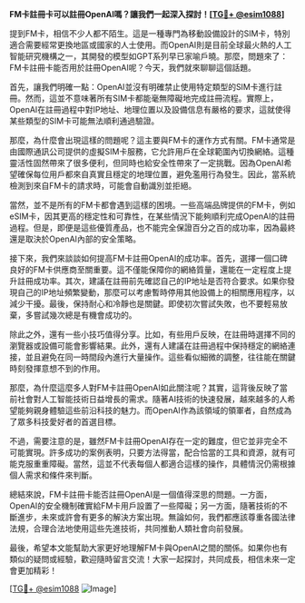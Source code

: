 **FM卡註冊卡可以註冊OpenAI嗎？讓我們一起深入探討！[[TG💪+ @esim1088](https://t.me/s/esim1088)]**

提到FM卡，相信不少人都不陌生。這是一種專門為移動設備設計的SIM卡，特別適合需要經常更換地區或國家的人士使用。而OpenAI則是目前全球最火熱的人工智能研究機構之一，其開發的模型如GPT系列早已家喻戶曉。那麼，問題來了：FM卡註冊卡能否用於註冊OpenAI呢？今天，我們就來聊聊這個話題。

首先，讓我們明確一點：OpenAI並沒有明確禁止使用特定類型的SIM卡進行註冊。然而，這並不意味著所有SIM卡都能毫無障礙地完成註冊流程。實際上，OpenAI在註冊過程中對IP地址、地理位置以及設備信息有嚴格的要求，這就使得某些類型的SIM卡可能無法順利通過驗證。

那麼，為什麼會出現這樣的問題呢？這主要與FM卡的運作方式有關。FM卡通常是由國際通訊公司提供的虛擬SIM卡服務，它允許用戶在全球範圍內切換網絡。這種靈活性固然帶來了很多便利，但同時也給安全性帶來了一定挑戰。因為OpenAI希望確保每位用戶都來自真實且穩定的地理位置，避免濫用行為發生。因此，當系統檢測到來自FM卡的請求時，可能會自動識別並拒絕。

當然，並不是所有的FM卡都會遇到這樣的困境。一些高端品牌提供的FM卡，例如eSIM卡，因其更高的穩定性和可靠性，在某些情況下能夠順利完成OpenAI的註冊過程。但是，即便是這些優質產品，也不能完全保證百分之百的成功率，因為最終還是取決於OpenAI內部的安全策略。

接下來，我們來談談如何提高FM卡註冊OpenAI的成功率。首先，選擇一個口碑良好的FM卡供應商至關重要。這不僅能保障你的網絡質量，還能在一定程度上提升註冊成功率。其次，建議在註冊前先確認自己的IP地址是否符合要求。如果你發現自己的IP地址頻繁變動，那麼可以考慮暫時停用其他設備上的相關應用程序，以減少干擾。最後，保持耐心和冷靜也是關鍵。即使初次嘗試失敗，也不要輕易放棄，多嘗試幾次總是有機會成功的。

除此之外，還有一些小技巧值得分享。比如，有些用戶反映，在註冊時選擇不同的瀏覽器或設備可能會影響結果。此外，還有人建議在註冊過程中保持穩定的網絡連接，並且避免在同一時間段內進行大量操作。這些看似細微的調整，往往能在關鍵時刻發揮意想不到的作用。

那麼，為什麼這麼多人對FM卡註冊OpenAI如此關注呢？其實，這背後反映了當前社會對人工智能技術日益增長的需求。隨著AI技術的快速發展，越來越多的人希望能夠親身體驗這些前沿科技的魅力。而OpenAI作為該領域的領軍者，自然成為了眾多科技愛好者的首選目標。

不過，需要注意的是，雖然FM卡註冊OpenAI存在一定的難度，但它並非完全不可能實現。許多成功的案例表明，只要方法得當，配合恰當的工具和資源，就有可能克服重重障礙。當然，這並不代表每個人都適合這樣的操作，具體情況仍需根據個人需求和條件來判斷。

總結來說，FM卡註冊卡能否註冊OpenAI是一個值得深思的問題。一方面，OpenAI的安全機制確實給FM卡用戶設置了一些障礙；另一方面，隨著技術的不斷進步，未來或許會有更多的解決方案出現。無論如何，我們都應該尊重各國法律法規，合理合法地使用這些先進技術，共同推動人類社會向前發展。

最後，希望本文能幫助大家更好地理解FM卡與OpenAI之間的關係。如果你也有類似的疑問或經驗，歡迎隨時留言交流！大家一起探討，共同成長，相信未來一定會更加精彩！

[[TG💪+ @esim1088](https://t.me/s/esim1088) ![Image](https://i.postimg.cc/4NQfJmqS/Snipaste-2025-05-13-00-14-12.png)]